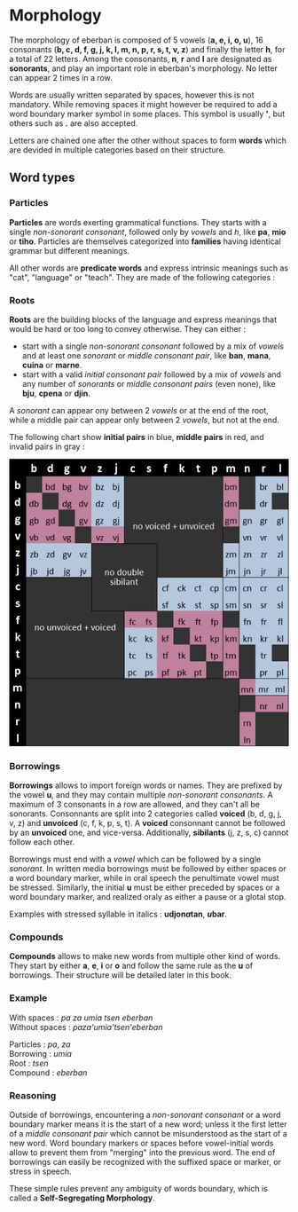 # Morphology

The morphology of eberban is composed of 5 vowels (__a, e, i, o, u__), 16
consonants (__b, c, d, f, g, j, k, l, m, n, p, r, s, t, v, z__) and finally the
letter __h__, for a total of 22 letters. Among the consonants, __n__, __r__ and
__l__ are designated as __sonorants__, and play an important role in eberban's
morphology. No letter can appear 2 times in a row.

Words are usually written separated by spaces, however this is not mandatory.
While removing spaces it might however be required to add a word boundary marker
symbol in some places. This symbol is usually __'__, but others such as __.__
are also accepted.

Letters are chained one after the other without spaces to form __words__ which
are devided in multiple categories based on their structure.

## Word types

### Particles

__Particles__ are words exerting grammatical functions. They starts with a
single _non-sonorant consonant_, followed only by _vowels_ and _h_, like __pa__,
__mio__ or __tiho__. Particles are themselves categorized into __families__
having identical grammar but different meanings.

All other words are __predicate words__ and express intrinsic meanings such as
"cat", "language" or "teach". They are made of the following categories :

### Roots

__Roots__ are the building blocks of the language and express meanings that
would be hard or too long to convey otherwise. They can either :

- start with a single _non-sonorant consonant_ followed by a mix of _vowels_ and
  at least one _sonorant_ or _middle consonant pair_, like __ban__, __mana__,
  __cuina__ or __marne__.
- start with a valid _initial consonant pair_ followed by a mix of _vowels_ and
  any number of _sonorants_ or _middle consonant pairs_ (even none), like
  __bju__, __cpena__ or __djin__.

A _sonorant_ can appear ony between 2 _vowels_ or at the end of the root, while
a middle pair can appear only between 2 _vowels_, but not at the end.

The following chart show __initial pairs__ in blue, __middle pairs__ in red, and
invalid pairs in gray :

![Chart of valid initial and middle pairs](1-1/chart-pairs.png)

### Borrowings

__Borrowings__ allows to import foreign words or names. They are prefixed by the
vowel __u__, and they may contain multiple _non-sonorant consonants_. A maximum
of 3 consonants in a row are allowed, and they can't all be sonorants.
Consonnants are split into 2 categories called __voiced__ (b, d, g, j, v, z) and
__unvoiced__ (c, f, k, p, s, t). A __voiced__ consonnant cannot be followed by
an __unvoiced__ one, and vice-versa. Additionally, __sibilants__ (j, z, s, c)
cannot follow each other.

Borrowings must end with a _vowel_ which can be followed by a single _sonorant_.
In written media borrowings must be followed by either spaces or a word boundary
marker, while in oral speech the penultimate vowel must be stressed. Similarly,
the initial __u__ must be either preceded by spaces or a word boundary marker,
and realized oraly as either a pause or a glotal stop.

Examples with stressed syllable in italics : __udjon*a*tan__, __*u*bar__.

### Compounds

__Compounds__ allows to make new words from multiple other kind of words. They
start by either __a__, __e__, __i__ or __o__ and follow the same rule as the
__u__ of borrowings. Their structure will be detailed later in this book.

### Example

With spaces : _pa za umia tsen eberban_  
Without spaces : _paza'umia'tsen'eberban_

Particles : _pa_, _za_  
Borrowing : _umia_  
Root : _tsen_  
Compound : _eberban_

### Reasoning

Outside of borrowings, encountering a _non-sonorant consonant_ or a word
boundary marker means it is the start of a new word; unless it the first letter
of a _middle consonant pair_ which cannot be misunderstood as the start of a new
word. Word boundary markers or spaces before vowel-initial words allow to
prevent them from "merging" into the previous word. The end of borrowings can
easily be recognized with the suffixed space or marker, or stress in speech.

These simple rules prevent any ambiguity of words boundary, which is called a
__Self-Segregating Morphology__.